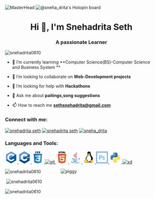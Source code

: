 ![MasterHead](https://www.hollywoodreporter.com/wp-content/uploads/2016/06/powerpuffgirls.jpg)
![@sneha_drita's Holopin board](https://holopin.me/sneha_drita)
<h1 align="center">Hi 👋, I'm Snehadrita Seth</h1>
<h3 align="center">A passionate Learner</h3>

<p align="left"> <img src="https://komarev.com/ghpvc/?username=snehadrita0610&label=Profile%20views&color=0e75b6&style=flat" alt="snehadrita0610" /> </p>

- 🌱 I’m currently learning **Computer Science(BS)-Computer Science and Business System **

- 👯 I’m looking to collaborate on **Web-Development projects**

- 🤝 I’m looking for help with **Hackathons** 

- 💬 Ask me about **paitings,song suggestions**

- 📫 How to reach me **sethsnehadrita@gmail.com**

<h3 align="left">Connect with me:</h3>
<p align="left">
<a href="https://linkedin.com/in/snehadrita seth" target="blank"><img align="center" src="https://raw.githubusercontent.com/rahuldkjain/github-profile-readme-generator/master/src/images/icons/Social/linked-in-alt.svg" alt="snehadrita seth" height="30" width="40" /></a>
<a href="https://fb.com/snehadrita seth" target="blank"><img align="center" src="https://raw.githubusercontent.com/rahuldkjain/github-profile-readme-generator/master/src/images/icons/Social/facebook.svg" alt="snehadrita seth" height="30" width="40" /></a>
<a href="https://instagram.com/sneha_drita" target="blank"><img align="center" src="https://raw.githubusercontent.com/rahuldkjain/github-profile-readme-generator/master/src/images/icons/Social/instagram.svg" alt="sneha_drita" height="30" width="40" /></a>
</p>

<h3 align="left">Languages and Tools:</h3>
<p align="left"> <a href="https://www.cprogramming.com/" target="_blank" rel="noreferrer"> <img src="https://raw.githubusercontent.com/devicons/devicon/master/icons/c/c-original.svg" alt="c" width="40" height="40"/> </a> <a href="https://www.w3schools.com/cpp/" target="_blank" rel="noreferrer"> <img src="https://raw.githubusercontent.com/devicons/devicon/master/icons/cplusplus/cplusplus-original.svg" alt="cplusplus" width="40" height="40"/> </a> <a href="https://www.w3schools.com/css/" target="_blank" rel="noreferrer"> <img src="https://raw.githubusercontent.com/devicons/devicon/master/icons/css3/css3-original-wordmark.svg" alt="css3" width="40" height="40"/> </a> <a href="https://git-scm.com/" target="_blank" rel="noreferrer"> <img src="https://www.vectorlogo.zone/logos/git-scm/git-scm-icon.svg" alt="git" width="40" height="40"/> </a> <a href="https://www.w3.org/html/" target="_blank" rel="noreferrer"> <img src="https://raw.githubusercontent.com/devicons/devicon/master/icons/html5/html5-original-wordmark.svg" alt="html5" width="40" height="40"/> </a> <a href="https://www.java.com" target="_blank" rel="noreferrer"> <img src="https://raw.githubusercontent.com/devicons/devicon/master/icons/java/java-original.svg" alt="java" width="40" height="40"/> </a> <a href="https://www.linux.org/" target="_blank" rel="noreferrer"> <img src="https://raw.githubusercontent.com/devicons/devicon/master/icons/linux/linux-original.svg" alt="linux" width="40" height="40"/> </a> <a href="https://www.photoshop.com/en" target="_blank" rel="noreferrer"> <img src="https://raw.githubusercontent.com/devicons/devicon/master/icons/photoshop/photoshop-line.svg" alt="photoshop" width="40" height="40"/> </a> <a href="https://www.python.org" target="_blank" rel="noreferrer"> <img src="https://raw.githubusercontent.com/devicons/devicon/master/icons/python/python-original.svg" alt="python" width="40" height="40"/> </a> <a href="https://www.adobe.com/products/xd.html" target="_blank" rel="noreferrer"> <img src="https://cdn.worldvectorlogo.com/logos/adobe-xd.svg" alt="xd" width="40" height="40"/> </a> </p>
<img align="right" width=320px border-radius="5 px" alt="piggy" src="https://cdn.dribbble.com/users/4055494/screenshots/15215756/media/d2b66c4ca0192aa26d103448b3d1518b.gif"/>

<p><img align="center" src="https://github-readme-stats.vercel.app/api/top-langs?username=snehadrita0610&show_icons=true&locale=en&layout=compact&theme=onedark" alt="snehadrita0610" /></p>

<p>&nbsp;<img align="center" src="https://github-readme-stats.vercel.app/api?username=snehadrita0610&show_icons=true&locale=en&theme=tokyonight" alt="snehadrita0610" /></p>

<p><img align="center" src="https://github-readme-streak-stats.herokuapp.com/?user=snehadrita0610&theme=vue-dark&height_border=true&border_radius=5.2" alt="snehadrita0610" /></p>
